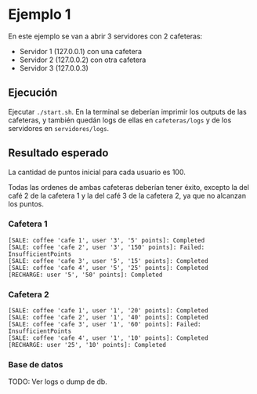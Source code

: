 # Ejemplo 1

En este ejemplo se van a abrir 3 servidores con 2 cafeteras:

- Servidor 1 (127.0.0.1) con una cafetera
- Servidor 2 (127.0.0.2) con otra cafetera
- Servidor 3 (127.0.0.3)

## Ejecución

Ejecutar `./start.sh`. En la terminal se deberían imprimir los outputs de las cafeteras, y también quedán logs de ellas en `cafeteras/logs` y de los servidores en `servidores/logs`.

## Resultado esperado

La cantidad de puntos inicial para cada usuario es 100.

Todas las ordenes de ambas cafeteras deberían tener éxito, excepto la del café 2 de la cafetera 1 y la del café 3 de la cafetera 2, ya que no alcanzan los puntos.

### Cafetera 1

```
[SALE: coffee 'cafe 1', user '3', '5' points]: Completed
[SALE: coffee 'cafe 2', user '3', '150' points]: Failed: InsufficientPoints
[SALE: coffee 'cafe 3', user '5', '15' points]: Completed
[SALE: coffee 'cafe 4', user '5', '25' points]: Completed
[RECHARGE: user '5', '50' points]: Completed
```

### Cafetera 2

```
[SALE: coffee 'cafe 1', user '1', '20' points]: Completed
[SALE: coffee 'cafe 2', user '1', '40' points]: Completed
[SALE: coffee 'cafe 3', user '1', '60' points]: Failed: InsufficientPoints
[SALE: coffee 'cafe 4', user '1', '10' points]: Completed
[RECHARGE: user '25', '10' points]: Completed
```

### Base de datos

TODO: Ver logs o dump de db.
